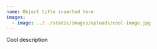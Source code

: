 ```yaml
---
name: Object title inserted here
images:
  - image: ../../static/images/uploads/cool-image.jpg
---
```

Cool description